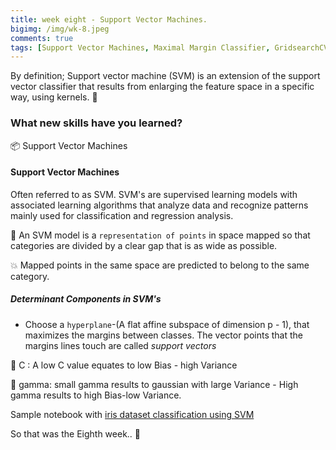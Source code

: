 ```yaml
---
title: week eight - Support Vector Machines.
bigimg: /img/wk-8.jpeg
comments: true
tags: [Support Vector Machines, Maximal Margin Classifier, GridsearchCV]
---
```

By definition; Support vector machine (SVM) is an extension of the support vector classifier that results from enlarging the feature space in a specific way, using kernels. 📖

### What new skills have you learned?

📦   Support Vector Machines

#### Support Vector Machines
Often referred to as SVM. SVM's are supervised learning models with associated learning algorithms that analyze data and recognize patterns mainly used for classification and regression analysis.

🔅 An SVM model is a `representation of points` in space mapped so that categories are divided by a clear gap that is as wide as possible.

💥  Mapped points in the same space are predicted to belong to the same category.


##### Determinant Components in SVM's

-   Choose a `hyperplane`-(A flat affine subspace of dimension p - 1), that maximizes the margins between classes. The vector points that the margins lines touch are called *support vectors*

📌  C : A low C value equates to low Bias - high Variance

📌  gamma: small gamma results to gaussian with large Variance
    -   High gamma results to high Bias-low Variance.

Sample notebook with [iris dataset classification using SVM]


So that was the Eighth week.. 🔏

[iris dataset classification using SVM]:https://github.com/4bic/deliberate_practice/blob/master/jupyter%20notebooks/Support-Vector-Machines/svm_project.ipynb
